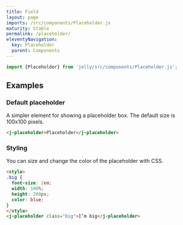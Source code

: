 ```yaml
---
title: Field
layout: page
imports: /src/components/Placeholder.js
maturity: Stable
permalink: /placeholder/
eleventyNavigation:
  key: Placeholder
  parent: Components
---
```


```javascript
import {Placeholder} from 'jelly/src/components/Placeholder.js';
```
<module-size modules="components/Placeholder.js,util/DefineElementMixin.js"></module-size>

## Examples

### Default placeholder

A simpler element for showing a placeholder box. The default size is 100x100 pixels.

<render-example></render-example>
```html
<j-placeholder>Placeholder</j-placeholder>
```

### Styling

You can size and change the color of the placeholder with CSS.

<render-example></render-example>
```html
<style>
.big {
  font-size: 2em;
  width: 100%;
  height: 200px;
  color: blue;
}
</style>
<j-placeholder class="big">I’m big</j-placeholder>
```
